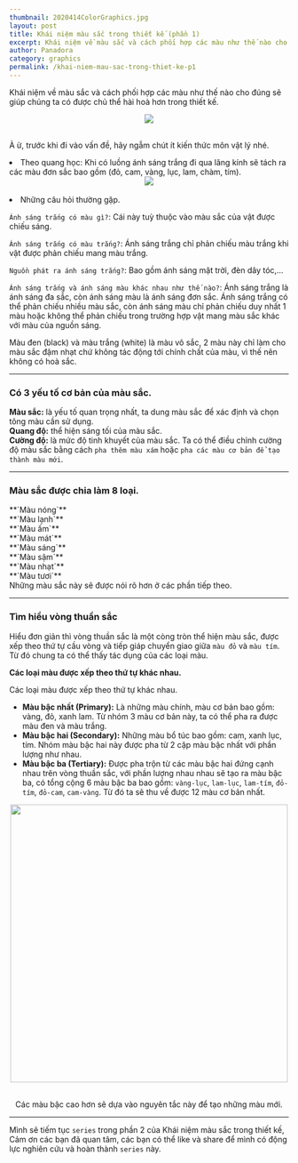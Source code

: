 ```yaml
---
thumbnail: 2020414ColorGraphics.jpg
layout: post
title: Khái niệm màu sắc trong thiết kế (phần 1)
excerpt: Khái niệm về màu sắc và cách phối hợp các màu như thế nào cho đúng sẽ giúp chúng ta có được chủ thể hài hoà hơn trong thiết kế.
author: Panadora
category: graphics
permalink: /khai-niem-mau-sac-trong-thiet-ke-p1
---
```


Khái niệm về màu sắc và cách phối hợp các màu như thế nào cho đúng sẽ giúp chúng ta có được chủ thể hài hoà hơn trong thiết kế.

<center><img class="img-thumbnail" src="{{ baseurl }}/image/khai-niem-mau-sac.jpg"></center><br>

À ừ, trước khi đi vào vấn đề, hãy ngẫm chút ít kiến thức môn vật lý nhé.

<li>Theo quang học: Khi có luồng ánh sáng trắng đi qua lăng kính sẽ tách ra các màu đơn sắc bao gồm (đỏ, cam, vàng, lục, lam, chàm, tím).</li>

<center><img class="img-thumbnail" src="{{ baseurl }}/image/color.jpg"></center><br>

<li>Những câu hỏi thường gặp.</li>

`Ánh sáng trắng có màu gì?`:
Cái này tuỳ thuộc vào màu sắc của vật được chiếu sáng.

`Ánh sáng trắng có màu trắng?`: 
Ánh sáng trắng chỉ phản chiếu màu trắng khi vật được phản chiếu mang màu trắng.

`Nguồn phát ra ánh sáng trắng?`:
Bao gồm ánh sáng mặt trời, đèn dây tóc,…

`Ánh sáng trắng và ánh sáng màu khác nhau như thế nào?`:
Ánh sáng trắng là ánh sáng đa sắc, còn ánh sáng màu là ánh sáng đơn sắc. Ánh sáng trắng có thể phản chiếu nhiều màu sắc, còn ánh sáng màu chỉ phản chiếu duy nhất 1 màu hoặc không thể phản chiếu trong trường hợp vật mang màu sắc khác với màu của nguồn sáng.

Màu đen (black) và màu trắng (white) là màu vô sắc, 2 màu này chỉ làm cho màu sắc đậm nhạt chứ không tác động tới chính chất của màu, vì thế nên không có hoà sắc.
<hr>
<h3 style="font-weight: bold;">Có 3 yếu tố cơ bản của màu sắc.</h3>

**Màu sắc:** là yếu tố quan trọng nhất, ta dung màu sắc để xác định và chọn tông màu cần sử dụng.<br>
**Quang độ:** thể hiện sáng tối của màu sắc.<br>
**Cường độ:** là mức độ tinh khuyết của màu sắc. Ta có thể điều chỉnh cường độ màu sắc bằng cách `pha thêm màu xám` hoặc `pha các màu cơ bản để tạo thành màu mới`.<br>
<hr>
<h3 style="font-weight: bold;">Màu sắc được chia làm 8 loại.</h3>
**`Màu nóng`**<br>
**`Màu lạnh`**<br>
**`Màu ấm`**<br>
**`Màu mát`**<br>
**`Màu sáng`**<br>
**`Màu sậm`**<br>
**`Màu nhạt`**<br>
**`Màu tươi`**<br>
Những màu sắc này sẽ được nói rõ hơn ở các phần tiếp theo.
<hr>
<h3 style="font-weight: bold;">Tìm hiểu vòng thuần sắc</h3>

Hiểu đơn giản thì vòng thuần sắc là một còng tròn thể hiện màu sắc, được xếp theo thứ tự cầu vòng và tiếp giáp chuyển giao giữa `màu đỏ` và `màu tím`. Từ đó chung ta có thể thấy tác dụng của các loại màu.

**Các loại màu được xếp theo thứ tự khác nhau.**

Các loại màu được xếp theo thứ tự khác nhau.

- **Màu bậc nhất (Primary):** Là những màu chính, màu cơ bản bao gồm: vàng, đỏ, xanh lam. Từ nhóm 3 màu cơ bản này, ta có thể pha ra được màu đen và màu trắng.
- **Màu bậc hai (Secondary):** Những màu bổ túc bao gồm: cam, xanh lục, tím. Nhóm màu bậc hai này được pha từ 2 cặp màu bậc nhất với phần lượng như nhau.
- **Màu bậc ba (Tertiary):** Được pha trộn từ các màu bậc hai đứng cạnh nhau trên vòng thuần sắc, với phần lượng nhau nhau sẽ tạo ra màu bậc ba, có tổng cộng 6 màu bậc ba bao gồm: `vàng-lục`, `lam-lục`, `lam-tím`, `đỏ-tím`, `đỏ-cam`, `cam-vàng`. Từ đó ta sẽ thu về được 12 màu cơ bản nhất.

<center><img class="img-thumbnail" width="500" height="500" src="{{baseurl}}/image/Color_.png"></center><br>

<p style="text-align: center;">Các màu bậc cao hơn sẽ dựa vào nguyên tắc này để tạo những màu mới.</p>
<hr>

Mình sẽ tiếm tục `series`  trong phần 2 của Khái niệm màu sắc trong thiết kế, Cảm ơn các bạn đã quan tâm, các bạn có thể like và share để mình có động lực nghiên cứu và hoàn thành `series` này.
